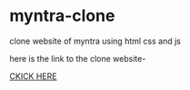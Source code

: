 # myntra-clone
clone website of myntra using html css and js
<p>here is the link to the clone website-</p>
<a href="https://kuldeep1710.github.io/myntra-clone/">CKICK HERE</a>
